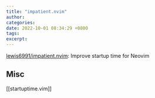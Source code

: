```yaml
---
title: "impatient.nvim"
author: 
categories: 
date: 2022-10-01 08:34:29 +0800
tags: 
excerpt: 
---
```





[lewis6991/impatient.nvim](https://github.com/lewis6991/impatient.nvim): Improve startup time for Neovim






## Misc

[[startuptime.vim]]

